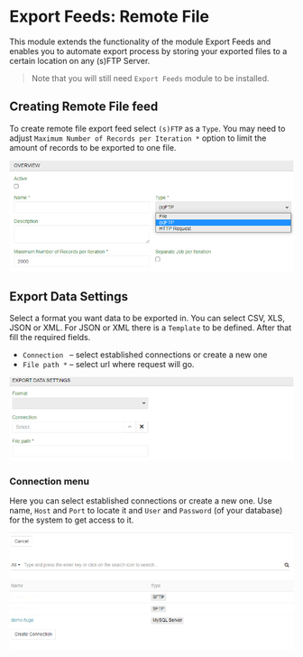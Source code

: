 # Export Feeds: Remote File

This module extends the functionality of the module Export Feeds and enables you to automate export process by storing your exported files to a certain location on any (s)FTP Server.

> Note that you will still need `Export Feeds` module to be installed.

## Creating Remote File feed

To create remote file export feed select `(s)FTP` as a `Type`. 
You may need to adjust `Maximum Number of Records per Iteration *` option to limit the amount of records to be exported to one file. 

![Selecting HTTP request](_assets/export-feeds-remote-file/export-feeds-remote-file-create.png)

## Export Data Settings

Select a format you want data to be exported in. You can select CSV, XLS, JSON or XML. For JSON or XML there is a `Template` to be defined. After that fill the required fields.

- `Connection ` – select established connections or create a new one
- `File path *` – select url where request will go.

![export-feeds-remote-file-settings](_assets/export-feeds-remote-file/export-feeds-remote-file-settings.png)

### Connection menu

Here you can select established connections or create a new one. Use name, `Host` and `Port` to locate it and  `User` and `Password` (of your database) for the system to get access to it.

![create](_assets/import-feeds-database/import-feeds-database-connection.png)
